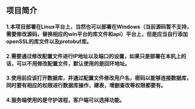 ##                                              项目简介

#### 1.本项目部署在Linux平台上，当然也可以部署在Windows（当前源码暂不支持，需要修改源码，替换相应的win平台的库文件和api）平台上，但是应当自行添加openSSL的库文件以及protobuf库。

#### 2.需要通过修改配置文件进行IP地址以及端口的设置，如果只是部署在本机上的话，可以不用修改配置文件，默认使用的是回环地址。

#### 3.使用前应该打开数据库，并通过配置文件修改用户名，密码以能够连接数据库，同时要有相应的权限进行数据库操作，建表，增删查改等权限都要有。

#### 4.服务端使用的是守护进程，客户端可以选择功能。
